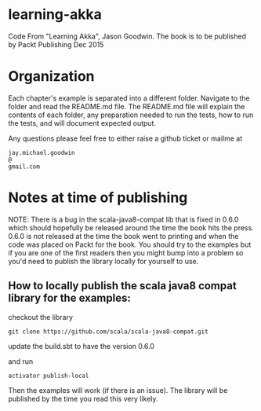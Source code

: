 # learning-akka

Code From "Learning Akka", Jason Goodwin. 
The book is to be published by Packt Publishing Dec 2015

# Organization
Each chapter's example is separated into a different folder. Navigate to the folder and read the README.md file. 
The README.md file will explain the contents of each folder, any preparation needed to run the tests, how to run the tests, and will document expected output.

Any questions please feel free to either raise a github ticket or mailme at 

    jay.michael.goodwin 
    @ 
    gmail.com
    
# Notes at time of publishing 
NOTE: There is a bug in the scala-java8-compat lib that is fixed in 0.6.0 which should hopefully be released around the time the book hits the press.
0.6.0 is not released at the time the book went to printing and when the code was placed on Packt for the book.
You should try to the examples but if you are one of the first readers then you might bump into a problem so you'd need to publish the library locally for yourself to use.

## How to locally publish the scala java8 compat library for the examples:
checkout the library 

    git clone https://github.com/scala/scala-java8-compat.git

update the build.sbt to have the version 0.6.0

and run 

    activator publish-local

Then the examples will work (if there is an issue).
The library will be published by the time you read this very likely.
